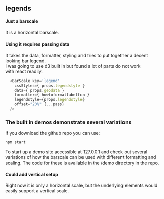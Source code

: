 ## legends 

#### Just a barscale  
It is a horizontal barscale.   

#### Using it requires passing data  
It takes the data, formatter, styling and tries to put together a decent  
looking bar legend.  
I was going to use d3 built in but found a lot of parts do not work  
with react readily.  
```javascript
  <BarScale key='legend' 
    cssStyles={ props.legendstyle }
    data={ props.geodata } 
    formatter={ howtoformatlabelfcn }
    legendstyle={props.legendstyle}  
    offset="20%" {...pass}
  />
```
### The built in demos demonstrate several variations
If you download the github repo you can use:  
```bash
npm start
```
To start up a demo site accessible at 127.0.0.1 and check out several variations of how the barscale can be used with different formatting and scaling. The code for these is available in the /demo directory in the repo.

#### Could add vertical setup  
Right now it is only a horizontal scale, but the underlying elements would  
easily support a vertical scale.  
